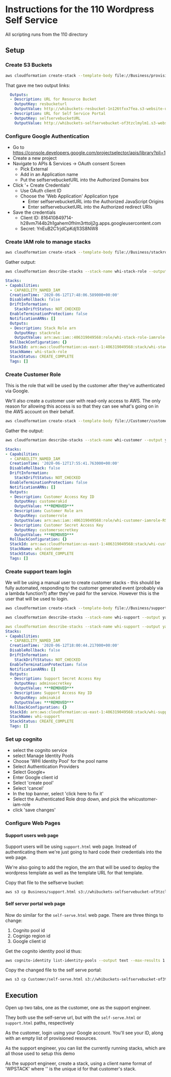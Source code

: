 # Instructions for the 110 Wordpress Self Service
All scripting runs from the 110 directory
## Setup
### Create S3 Buckets
```bash
aws cloudformation create-stack --template-body file://Business/provisioningbuckets.yaml --stack-name whibuckets
```
That gave me two output links:
```yaml
  Outputs:
  - Description: URL for Resource Bucket
    OutputKey: resbucketurl
    OutputValue: http://whibuckets-resbucket-1n126tfxx7fea.s3-website-us-east-1.amazonaws.com
  - Description: URL for Self Service Portal
    OutputKey: selfservebucketURL
    OutputValue: http://whibuckets-selfservebucket-of3tzclmylm1.s3-website-us-east-1.amazonaws.com
```
### Configure Google Authentication
 * Go to https://console.developers.google.com/projectselector/apis/library?pli=1
 * Create a new project
 * Navigate to APIs & Services -> OAuth consent Screen
   * Pick External
   * Add in an Application name
   * Put the selfservebucketURL into the Authorized Domains box
 * Click '+ Create Credentials'
   * Use OAuth client ID
   * Choose the 'Web Application' Application type
     * Enter selfservebucketURL into the Authorized JavaScript Origins 
	 * Enter selfservebucketURL into the Authorized redirect URIs
 * Save the credentials
   * Client ID: 816410849714-h28vm7l44b2h1gahem0fhlm3rttolj2g.apps.googleusercontent.com
   * Secret: YnEuB2C1rjdCpKdj1l3S8NW8
   
### Create IAM role to manage stacks
```bash
aws cloudformation create-stack --template-body file://Business/stackrole.yaml --stack-name whi-stack-role --capabilities CAPABILITY_NAMED_IAM
```
Gather output:
```bash
aws cloudformation describe-stacks --stack-name whi-stack-role --output yaml
```

```yaml
Stacks:
- Capabilities:
  - CAPABILITY_NAMED_IAM
  CreationTime: '2020-06-12T17:48:06.589000+00:00'
  DisableRollback: false
  DriftInformation:
    StackDriftStatus: NOT_CHECKED
  EnableTerminationProtection: false
  NotificationARNs: []
  Outputs:
  - Description: Stack Role arn
    OutputKey: stackrole
    OutputValue: arn:aws:iam::406319049568:role/whi-stack-role-iamrole-11LQKHQ0PFOXP
  RollbackConfiguration: {}
  StackId: arn:aws:cloudformation:us-east-1:406319049568:stack/whi-stack-role/df2d3eb0-acd4-11ea-ba49-0ed4cff9b69d
  StackName: whi-stack-role
  StackStatus: CREATE_COMPLETE
  Tags: []
```
### Create Customer Role
This is the role that will be used by the customer after they've authenticated via Google.

We'll also create a customer user with read-only access to AWS. The only reason for allowing this access is so that they can see what's going on in the AWS account on their behalf.

```bash
aws cloudformation create-stack --template-body file://Customer/customeriamandrole.yaml --stack-name whi-customer --capabilities CAPABILITY_NAMED_IAM
```

Gather the output:
```bash
aws cloudformation describe-stacks --stack-name whi-customer --output yaml
```

```yaml
Stacks:
- Capabilities:
  - CAPABILITY_NAMED_IAM
  CreationTime: '2020-06-12T17:55:41.763000+00:00'
  DisableRollback: false
  DriftInformation:
    StackDriftStatus: NOT_CHECKED
  EnableTerminationProtection: false
  NotificationARNs: []
  Outputs:
  - Description: Customer Access Key ID
    OutputKey: customerakid
    OutputValue: ***REMOVED***
  - Description: Customer Role arn
    OutputKey: customerrole
    OutputValue: arn:aws:iam::406319049568:role/whi-customer-iamrole-RSB4WC6XLL0U
  - Description: Customer Secret Access Key
    OutputKey: customersecretkey
    OutputValue: ***REMOVED***
  RollbackConfiguration: {}
  StackId: arn:aws:cloudformation:us-east-1:406319049568:stack/whi-customer/e5012350-acd5-11ea-a349-126bf0867249
  StackName: whi-customer
  StackStatus: CREATE_COMPLETE
  Tags: []
```

### Create support team login
We will be using a manual user to create customer stacks - this should be fully automated, responding to the customer generated event (probably via a lambda function?) after they've paid for the service. However this is the user that will be used to login.

```bash
aws cloudformation create-stack --template-body file://Business/supportiam.yaml --stack-name whi-support --capabilities CAPABILITY_NAMED_IAM
```

```bash
aws cloudformation describe-stacks --stack-name whi-support --output yaml
```

```yaml
aws cloudformation describe-stacks --stack-name whi-support --output yaml
Stacks:
- Capabilities:
  - CAPABILITY_NAMED_IAM
  CreationTime: '2020-06-12T18:00:44.217000+00:00'
  DisableRollback: false
  DriftInformation:
    StackDriftStatus: NOT_CHECKED
  EnableTerminationProtection: false
  NotificationARNs: []
  Outputs:
  - Description: Support Secret Access Key
    OutputKey: adminsecretkey
    OutputValue: ***REMOVED***
  - Description: Support Access Key ID
    OutputKey: adminakid
    OutputValue: ***REMOVED***
  RollbackConfiguration: {}
  StackId: arn:aws:cloudformation:us-east-1:406319049568:stack/whi-support/a2bff790-acd6-11ea-9d98-1246411399d1
  StackName: whi-support
  StackStatus: CREATE_COMPLETE
  Tags: []
```

### Set up cognito
* select the cognito service
* select Manage Identity Pools
* Choose 'WHI Identity Pool' for the pool name
* Select Authentication Providers
* Select Google+
* Enter Google client id
* Select 'create pool'
* Select 'cancel'
* In the top banner, select 'click here to fix it'
* Select the Authenticated Role drop down, and pick the whicustomer-iam-role
* click 'save changes'

### Configure Web Pages
#### Support users web page
Support users will be using `support.html` web page. Instead of authenticating them we're just going to hard code their credentials into the web page.

We're also going to add the region, the arn that will be used to deploy the wordpress template as well as the template URL for that template. 

Copy that file to the selfserve bucket:

```bash
aws s3 cp Business/support.html s3://whibuckets-selfservebucket-of3tzclmylm1
```
#### Self server portal web page
Now do similar for the `self-serve.html` web page.
There are three things to change:
 1. Cognito pool id
 2. Cognigo region id
 3. Google client id

Get the cognito identity pool id thus:
```bash
aws cognito-identity list-identity-pools --output text --max-results 1 --query IdentityPools[*].IdentityPoolId
```

Copy the changed file to the self serve portal:

```bash
aws s3 cp Customer/self-serve.html s3://whibuckets-selfservebucket-of3tzclmylm1
```



## Execution
Open up two tabs, one as the customer, one as the support engineer.

They both use the self-serve url, but with the `self-serve.html` or `support.html` paths, respectively

As the customer, login using your Google account. You'll see your ID, along with an empty list of provisioned resources.

As the support engineer, you can list the currently running stacks, which are all those used to setup this demo

As the support engineer, create a stack, using a client name format of 'WP<profileid>STACK<N>' where '<N>' is the unique id for that customer's stack.


